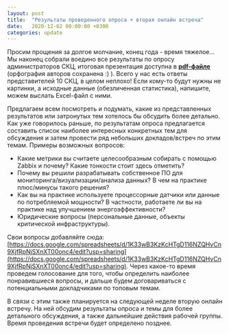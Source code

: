 ```yaml
---
layout: post
title:  "Результаты проведенного опроса + вторая онлайн встреча"
date:   2020-12-02 00:00:00 +0300
categories: update
---
```

Просим прощения за долгое молчание, конец года - время тяжелое... 
Мы наконец собрали воедино все результаты по опросу администраторов СКЦ, итоговая презентация доступна в **[pdf-файле](/assets/final_scc_survey.pdf)** (орфография авторов сохранена :) ). Всего у нас есть ответы представителей 10 СКЦ, в целом неплохо! Если кому-то будут нужны не картинки, а исходные данные (обезличенная статистика), напишите, можем выслать Excel-файл с ними.

Предлагаем всем посмотреть и подумать, какие из представленных результатов или затронутых тем хотелось бы обсудить более детально. Как уже говорилось раньше, по результатам опроса предлагается составить список наиболее интересных конкретных тем для обсуждения и затем провести ряд небольших докладов/встреч по этим темам. Примеры возможных вопросов:
- Какие метрики вы считаете целесообразным собирать с помощью Zabbix и почему? Какие тонкости стоит здесь отметить?
- Почему вы решили разрабатывать собственное ПО для мониторинга/визуализации/анализа данных? В чем на практике плюс/минусы такого решения?
- Как вы на практике используете процессорные датчики или данные по потребляемой мощности? В частности, работаете ли вы на практике над улучшением энергоэффективности?
- Юридические вопросы (персональные данные, объекты критической инфраструктуры).

Свои вопросы добавляйте сюда: [https://docs.google.com/spreadsheets/d/1K33wB3KzKcHTgD116NZQHvCn9XjfRpNjSXnXT00onc4/edit?usp=sharing](https://docs.google.com/spreadsheets/d/1K33wB3KzKcHTgD116NZQHvCn9XjfRpNjSXnXT00onc4/edit?usp=sharing). Через какое-то время проведем голосование для того, чтобы определить наиболее понравившиеся вопросы, и дальше будем договариваться с потенциальными докладчиками по топовым темам.

В связи с этим также планируется на следующей неделе вторую онлайн встречу. На ней обсудим результаты опроса и темы для более детального обсуждения, а также дальнейшие действия рабочей группы. Время проведения встречи будет определено позднее.
